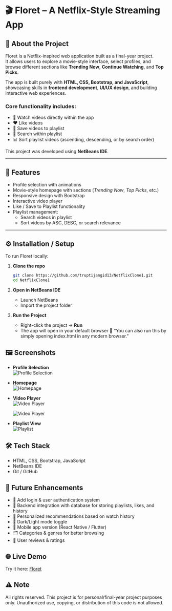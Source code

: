 # 🎬 Floret – A Netflix-Style Streaming App  

## 📖 About the Project  
Floret is a Netflix-inspired web application built as a final-year project.  
It allows users to explore a movie-style interface, select profiles, and browse different sections like **Trending Now**, **Continue Watching**, and **Top Picks**.  

The app is built purely with **HTML, CSS, Bootstrap, and JavaScript**, showcasing skills in **frontend development**, **UI/UX design**, and building interactive web experiences.  

### Core functionality includes:  
- 🎥 Watch videos directly within the app  
- ❤️ Like videos  
- 📂 Save videos to playlist  
- 🔎 Search within playlist  
- 📊 Sort playlist videos (ascending, descending, or by search order)  

This project was developed using **NetBeans IDE**.  

---

## 📌 Features  
- Profile selection with animations  
- Movie-style homepage with sections (*Trending Now*, *Top Picks*, etc.)  
- Responsive design with Bootstrap  
- Interactive video player  
- Like / Save to Playlist functionality  
- Playlist management:  
  - Search videos in playlist  
  - Sort videos by ASC, DESC, or search relevance  

---
## ⚙️ Installation / Setup  
To run Floret locally:  

1. **Clone the repo**  
   ```bash
   git clone https://github.com/truptijangid13/NetflixClone1.git 
   cd NetflixClone1

2. **Open in NetBeans IDE**  
   - Launch NetBeans  
   - Import the project folder  

3. **Run the Project**  
   - Right-click the project → **Run**  
   - The app will open in your default browser 🚀
“You can also run this by simply opening index.html in any modern browser.”

## 🖼️ Screenshots  

- **Profile Selection**  
  ![Profile Selection](assets/selectProfile.png)  

- **Homepage**  
  ![Homepage](assets/homepage.png)  

- **Video Player**  
  ![Video Player](assets/videoPlayer.png)

  
   ![Video Player](assets/videoPlayer2.png)

- **Playlist View**  
  ![Playlist](assets/playlist.png)  

## 🛠️ Tech Stack  
- HTML, CSS, Bootstrap, JavaScript  
- NetBeans IDE  
- Git / GitHub

## 🚀 Future Enhancements
- 🔐 Add login & user authentication system
- 📡 Backend integration with database for storing playlists, likes, and history
- 🎯 Personalized recommendations based on watch history
- 🌙 Dark/Light mode toggle
- 📱 Mobile app version (React Native / Flutter)
- 🗂️ Categories & genres for better browsing
- 📝 User reviews & ratings

## 🌐 Live Demo  
Try it here: [Floret](https://truptijangid13.github.io/NetflixClone1/)

  
## ⚠️ Note  
All rights reserved. This project is for personal/final-year project purposes only. Unauthorized use, copying, or distribution of this code is not allowed.


